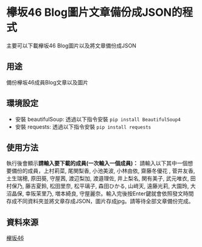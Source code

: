 # 欅坂46 Blog圖片文章備份成JSON的程式
 主要可以下載欅坂46 Blog圖片以及將文章備份成JSON
## 用途
備份欅坂46成員Blog文章以及圖片
## 環境設定
 * 安裝 beautifulSoup: 透過以下指令安裝 `pip install BeautifulSoup4`
 * 安裝 requests: 透過以下指令安裝 `pip install requests`
## 使用方法
 執行後會顯示**請輸入要下載的成員(一次輸入一個成員)：** 請輸入以下其中一個想要備份的成員，上村莉菜, 尾関梨香, 小池美波, 小林由依, 齋藤冬優花 , 菅井友香, 土生瑞穂, 原田葵, 守屋茜, 渡辺梨加, 渡邉理佐, 井上梨名, 関有美子, 武元唯衣, 田村保乃, 藤吉夏鈴, 松田里奈, 松平璃子, 森田ひかる, 山﨑天, 遠藤光莉, 大園玲, 大沼晶保, 幸阪茉里乃, 増本綺良, 守屋麗奈。輸入完後按Enter鍵就會依照發文時間存成不同資料夾並將文章存成JSON，圖片存成jpg。請等待全部文章備份完成。
## 資料來源
[欅坂46](https://www.keyakizaka46.com/s/k46o/diary/member?ima=0000)
